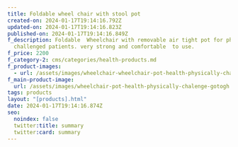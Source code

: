 ```yaml
---
title: Foldable wheel chair with stool pot
created-on: 2024-01-17T19:14:16.792Z
updated-on: 2024-01-17T19:14:16.823Z
published-on: 2024-01-17T19:14:16.849Z
f_description: Foldable  Wheelchair with removable air tight pot for physically
  challenged patients. very strong and comfortable  to use.
f_price: 2200
f_category-2: cms/categories/health-products.md
f_product-images:
  - url: /assets/images/wheelchair-wheelchair-pot-health-physically-chalenge-gotogh.com.jpg
f_main-product-image:
  url: /assets/images/wheelchair-pot-health-physically-chalenge-gotogh.com.jpg
tags: products
layout: "[products].html"
date: 2024-01-17T19:14:16.874Z
seo:
  noindex: false
  twitter:title: summary
  twitter:card: summary
---
```

